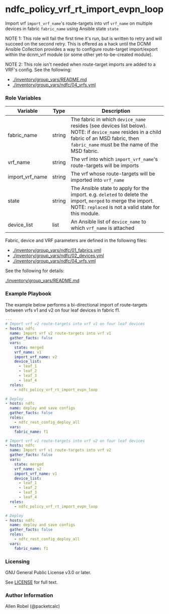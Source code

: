# ndfc_policy_vrf_rt_import_evpn_loop

Import vrf ``import_vrf_name``'s route-targets into vrf ``vrf_name`` on multiple devices in fabric ``fabric_name`` using Ansible state ``state``

NOTE 1: This role will fail the first time it's run, but is written to retry and will succeed on the second retry.  This is offered as a hack until the DCNM Ansible Collection provides a way to configure route-target import/export within the dcnm_vrf module (or some other yet-to-be-created module).

NOTE 2: This role isn't needed when route-target imports are added to a VRF's config.  See the following:
- [./inventory/group_vars/README.md](/inventory/group_vars/README.md)
- [./inventory/group_vars/ndfc/04_vrfs.yml](/inventory/group_vars/ndfc/04_vrfs.yml)

### Role Variables

Variable        | Type   | Description
----------------|--------|----------------------------------------
fabric_name     | string | The fabric in which ``device_name`` resides (see devices list below).  NOTE: if ``device_name`` resides in a child fabric of an MSD fabric, then ``fabric_name`` must be the name of the MSD fabric. 
vrf_name        | string | The vrf into which ``import_vrf_name``'s route-targets will be imports
import_vrf_name | string | The vrf whose route-targets will be imported into ``vrf_name``
state           | string | The Ansible state to apply for the import. e.g. ``deleted`` to delete the import, ``merged`` to merge the import.  NOTE: ``replaced`` is not a valid state for this module.
device_list     | list   | An Ansible list of ``device_name`` to which ``vrf_name`` is attached

Fabric, device and VRF parameters are defined in the following files:

- [./inventory/group_vars/ndfc/01_fabrics.yml](/inventory/group_vars/ndfc/01_fabrics.yml)
- [./inventory/group_vars/ndfc/02_devices.yml](/inventory/group_vars/ndfc/02_devices.yml)
- [./inventory/group_vars/ndfc/04_vrfs.yml](/inventory/group_vars/ndfc/04_vrfs.yml)

See the following for details:

[./inventory/group_vars/README.md](/inventory/group_vars/README.md)

### Example Playbook

The example below performs a bi-directional import of route-targets between vrfs v1 and v2 on four leaf devices in fabric f1.

```yaml
---
# Import vrf v2 route-targets into vrf v1 on four leaf devices
- hosts: ndfc
  name: Import vrf v2 route-targets into vrf v1
  gather_facts: false
  vars:
    state: merged
    vrf_name: v1
    import_vrf_name: v2
    device_list:
      - leaf_1
      - leaf_2
      - leaf_3
      - leaf_4
  roles:
    - ndfc_policy_vrf_rt_import_evpn_loop

# Deploy
- hosts: ndfc
  name: deploy and save configs
  gather_facts: false
  roles:
    - ndfc_rest_config_deploy_all
  vars:
    fabric_name: f1

# Import vrf v1 route-targets into vrf v2 on four leaf devices
- hosts: ndfc
  name: Import vrf v1 route-targets into vrf v2
  gather_facts: false
  vars:
    state: merged
    vrf_name: v2
    import_vrf_name: v1
    device_list:
      - leaf_1
      - leaf_2
      - leaf_3
      - leaf_4
  roles:
    - ndfc_policy_vrf_rt_import_evpn_loop

# Deploy
- hosts: ndfc
  name: deploy and save configs
  gather_facts: false
  roles:
    - ndfc_rest_config_deploy_all
  vars:
    fabric_name: f1
```

### Licensing

GNU General Public License v3.0 or later.

See [LICENSE](https://www.gnu.org/licenses/gpl-3.0.txt) for full text.

### Author Information

Allen Robel (@packetcalc)
